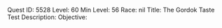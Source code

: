 Quest ID: 5528
Level: 60
Min Level: 56
Race: nil
Title: The Gordok Taste Test
Description: 
Objective: 
